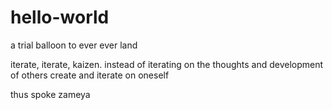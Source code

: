 # hello-world
a trial balloon to ever ever land

iterate, iterate, kaizen. instead of iterating on the thoughts and development of others
create and iterate on oneself

thus spoke zameya
